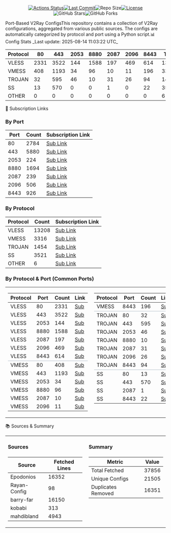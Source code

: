 <p align="center"><!-- Workflow Status Badge --><a href="https://www.google.com/search?q=https://github.com/hamedcode/port-based-v2ray-configs/actions/workflows/main.yml"><img src="https://www.google.com/search?q=https://img.shields.io/github/actions/workflow/status/hamedcode/port-based-v2ray-configs/main.yml%3Fstyle%3Dfor-the-badge%26logo%3Dgithubactions%26logoColor%3Dwhite" alt="Actions Status"></a><!-- Last Commit Badge --><a href="https://www.google.com/search?q=https://github.com/hamedcode/port-based-v2ray-configs/commits"><img src="https://www.google.com/search?q=https://img.shields.io/github/last-commit/hamedcode/port-based-v2ray-configs%3Fstyle%3Dfor-the-badge%26logo%3Dgit%26logoColor%3Dwhite" alt="Last Commit"></a><!-- Repo Size Badge --><img src="https://www.google.com/search?q=https://img.shields.io/github/repo-size/hamedcode/port-based-v2ray-configs%3Fstyle%3Dfor-the-badge%26logo%3Dgithub" alt="Repo Size"><!-- License Badge (will be red if you don't have a LICENSE file) --><a href="https://www.google.com/search?q=https://github.com/hamedcode/port-based-v2ray-configs/blob/main/LICENSE"><img src="https://www.google.com/search?q=https://img.shields.io/github/license/hamedcode/port-based-v2ray-configs%3Fstyle%3Dfor-the-badge" alt="License"></a><br><!-- Social Badges --><img src="https://www.google.com/search?q=https://img.shields.io/github/stars/hamedcode/port-based-v2ray-configs%3Fstyle%3Dsocial" alt="GitHub Stars"><img src="https://www.google.com/search?q=https://img.shields.io/github/forks/hamedcode/port-based-v2ray-configs%3Fstyle%3Dsocial" alt="GitHub Forks"></p>Port-Based V2Ray ConfigsThis repository contains a collection of V2Ray configurations, aggregated from various public sources. The configs are automatically categorized by protocol and port using a Python script.📊 Config Stats<!-- START-STATS -->
_Last update: 2025-08-14 11:03:22 UTC_

| Protocol | 80 | 443 | 2053 | 8880 | 2087 | 2096 | 8443 | Total |
|---|---|---|---|---|---|---|---|---|
| VLESS | 2331 | 3522 | 144 | 1588 | 197 | 469 | 614 | 13208 |
| VMESS | 408 | 1193 | 34 | 96 | 10 | 11 | 196 | 3316 |
| TROJAN | 32 | 595 | 46 | 10 | 31 | 26 | 94 | 1454 |
| SS | 13 | 570 | 0 | 0 | 1 | 0 | 22 | 3521 |
| OTHER | 0 | 0 | 0 | 0 | 0 | 0 | 0 | 6 |
<!-- END-STATS -->🔗 Subscription Links<!-- START-LINKS -->
### By Port
| Port | Count | Subscription Link |
|---|---|---|
| 80 | 2784 | [Sub Link](https://raw.githubusercontent.com/hamedcode/port-based-v2ray-configs/main/sub/port_80.txt) |
| 443 | 5880 | [Sub Link](https://raw.githubusercontent.com/hamedcode/port-based-v2ray-configs/main/sub/port_443.txt) |
| 2053 | 224 | [Sub Link](https://raw.githubusercontent.com/hamedcode/port-based-v2ray-configs/main/sub/port_2053.txt) |
| 8880 | 1694 | [Sub Link](https://raw.githubusercontent.com/hamedcode/port-based-v2ray-configs/main/sub/port_8880.txt) |
| 2087 | 239 | [Sub Link](https://raw.githubusercontent.com/hamedcode/port-based-v2ray-configs/main/sub/port_2087.txt) |
| 2096 | 506 | [Sub Link](https://raw.githubusercontent.com/hamedcode/port-based-v2ray-configs/main/sub/port_2096.txt) |
| 8443 | 926 | [Sub Link](https://raw.githubusercontent.com/hamedcode/port-based-v2ray-configs/main/sub/port_8443.txt) |

### By Protocol
| Protocol | Count | Subscription Link |
|---|---|---|
| VLESS | 13208 | [Sub Link](https://raw.githubusercontent.com/hamedcode/port-based-v2ray-configs/main/sub/vless.txt) |
| VMESS | 3316 | [Sub Link](https://raw.githubusercontent.com/hamedcode/port-based-v2ray-configs/main/sub/vmess.txt) |
| TROJAN | 1454 | [Sub Link](https://raw.githubusercontent.com/hamedcode/port-based-v2ray-configs/main/sub/trojan.txt) |
| SS | 3521 | [Sub Link](https://raw.githubusercontent.com/hamedcode/port-based-v2ray-configs/main/sub/ss.txt) |
| OTHER | 6 | [Sub Link](https://raw.githubusercontent.com/hamedcode/port-based-v2ray-configs/main/sub/other.txt) |

### By Protocol & Port (Common Ports)

<table width="100%" style="border: none; border-collapse: collapse;">
  <tr style="background-color: transparent;">
    <td width="50%" valign="top" style="border: none; padding-right: 10px;">
      <table><thead><tr><th>Protocol</th><th>Port</th><th>Count</th><th>Link</th></tr></thead><tbody><tr><td>VLESS</td><td>80</td><td>2331</td><td><a href="https://raw.githubusercontent.com/hamedcode/port-based-v2ray-configs/main/detailed/vless/80.txt">Sub</a></td></tr><tr><td>VLESS</td><td>443</td><td>3522</td><td><a href="https://raw.githubusercontent.com/hamedcode/port-based-v2ray-configs/main/detailed/vless/443.txt">Sub</a></td></tr><tr><td>VLESS</td><td>2053</td><td>144</td><td><a href="https://raw.githubusercontent.com/hamedcode/port-based-v2ray-configs/main/detailed/vless/2053.txt">Sub</a></td></tr><tr><td>VLESS</td><td>8880</td><td>1588</td><td><a href="https://raw.githubusercontent.com/hamedcode/port-based-v2ray-configs/main/detailed/vless/8880.txt">Sub</a></td></tr><tr><td>VLESS</td><td>2087</td><td>197</td><td><a href="https://raw.githubusercontent.com/hamedcode/port-based-v2ray-configs/main/detailed/vless/2087.txt">Sub</a></td></tr><tr><td>VLESS</td><td>2096</td><td>469</td><td><a href="https://raw.githubusercontent.com/hamedcode/port-based-v2ray-configs/main/detailed/vless/2096.txt">Sub</a></td></tr><tr><td>VLESS</td><td>8443</td><td>614</td><td><a href="https://raw.githubusercontent.com/hamedcode/port-based-v2ray-configs/main/detailed/vless/8443.txt">Sub</a></td></tr><tr style="border-top: 2px solid #d0d7de;"><td>VMESS</td><td>80</td><td>408</td><td><a href="https://raw.githubusercontent.com/hamedcode/port-based-v2ray-configs/main/detailed/vmess/80.txt">Sub</a></td></tr><tr><td>VMESS</td><td>443</td><td>1193</td><td><a href="https://raw.githubusercontent.com/hamedcode/port-based-v2ray-configs/main/detailed/vmess/443.txt">Sub</a></td></tr><tr><td>VMESS</td><td>2053</td><td>34</td><td><a href="https://raw.githubusercontent.com/hamedcode/port-based-v2ray-configs/main/detailed/vmess/2053.txt">Sub</a></td></tr><tr><td>VMESS</td><td>8880</td><td>96</td><td><a href="https://raw.githubusercontent.com/hamedcode/port-based-v2ray-configs/main/detailed/vmess/8880.txt">Sub</a></td></tr><tr><td>VMESS</td><td>2087</td><td>10</td><td><a href="https://raw.githubusercontent.com/hamedcode/port-based-v2ray-configs/main/detailed/vmess/2087.txt">Sub</a></td></tr><tr><td>VMESS</td><td>2096</td><td>11</td><td><a href="https://raw.githubusercontent.com/hamedcode/port-based-v2ray-configs/main/detailed/vmess/2096.txt">Sub</a></td></tr></tbody></table>
    </td>
    <td width="50%" valign="top" style="border: none; padding-left: 10px;">
      <table><thead><tr><th>Protocol</th><th>Port</th><th>Count</th><th>Link</th></tr></thead><tbody><tr><td>VMESS</td><td>8443</td><td>196</td><td><a href="https://raw.githubusercontent.com/hamedcode/port-based-v2ray-configs/main/detailed/vmess/8443.txt">Sub</a></td></tr><tr style="border-top: 2px solid #d0d7de;"><td>TROJAN</td><td>80</td><td>32</td><td><a href="https://raw.githubusercontent.com/hamedcode/port-based-v2ray-configs/main/detailed/trojan/80.txt">Sub</a></td></tr><tr><td>TROJAN</td><td>443</td><td>595</td><td><a href="https://raw.githubusercontent.com/hamedcode/port-based-v2ray-configs/main/detailed/trojan/443.txt">Sub</a></td></tr><tr><td>TROJAN</td><td>2053</td><td>46</td><td><a href="https://raw.githubusercontent.com/hamedcode/port-based-v2ray-configs/main/detailed/trojan/2053.txt">Sub</a></td></tr><tr><td>TROJAN</td><td>8880</td><td>10</td><td><a href="https://raw.githubusercontent.com/hamedcode/port-based-v2ray-configs/main/detailed/trojan/8880.txt">Sub</a></td></tr><tr><td>TROJAN</td><td>2087</td><td>31</td><td><a href="https://raw.githubusercontent.com/hamedcode/port-based-v2ray-configs/main/detailed/trojan/2087.txt">Sub</a></td></tr><tr><td>TROJAN</td><td>2096</td><td>26</td><td><a href="https://raw.githubusercontent.com/hamedcode/port-based-v2ray-configs/main/detailed/trojan/2096.txt">Sub</a></td></tr><tr><td>TROJAN</td><td>8443</td><td>94</td><td><a href="https://raw.githubusercontent.com/hamedcode/port-based-v2ray-configs/main/detailed/trojan/8443.txt">Sub</a></td></tr><tr style="border-top: 2px solid #d0d7de;"><td>SS</td><td>80</td><td>13</td><td><a href="https://raw.githubusercontent.com/hamedcode/port-based-v2ray-configs/main/detailed/ss/80.txt">Sub</a></td></tr><tr><td>SS</td><td>443</td><td>570</td><td><a href="https://raw.githubusercontent.com/hamedcode/port-based-v2ray-configs/main/detailed/ss/443.txt">Sub</a></td></tr><tr><td>SS</td><td>2087</td><td>1</td><td><a href="https://raw.githubusercontent.com/hamedcode/port-based-v2ray-configs/main/detailed/ss/2087.txt">Sub</a></td></tr><tr><td>SS</td><td>8443</td><td>22</td><td><a href="https://raw.githubusercontent.com/hamedcode/port-based-v2ray-configs/main/detailed/ss/8443.txt">Sub</a></td></tr></tbody></table>
    </td>
  </tr>
</table>

<!-- END-LINKS -->📚 Sources & Summary<!-- START-SOURCES -->

<table width="100%" style="border: none; border-collapse: collapse;">
  <tr style="background-color: transparent;">
    <td width="50%" valign="top" style="border: none; padding-right: 10px;">
      <h4>Sources</h4>
      <table><thead><tr><th>Source</th><th>Fetched Lines</th></tr></thead><tbody><tr><td>Epodonios</td><td>16352</td></tr><tr><td>Rayan-Config</td><td>98</td></tr><tr><td>barry-far</td><td>16150</td></tr><tr><td>kobabi</td><td>313</td></tr><tr><td>mahdibland</td><td>4943</td></tr></tbody></table>
    </td>
    <td width="50%" valign="top" style="border: none; padding-left: 10px;">
      <h4>Summary</h4>
      <table><thead><tr><th>Metric</th><th>Value</th></tr></thead><tbody><tr><td>Total Fetched</td><td>37856</td></tr><tr><td>Unique Configs</td><td>21505</td></tr><tr><td>Duplicates Removed</td><td>16351</td></tr></tbody></table>
    </td>
  </tr>
</table>

<!-- END-SOURCES -->
